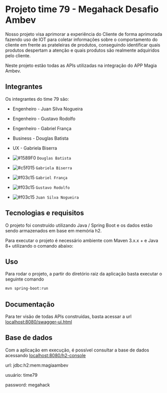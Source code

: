 # Projeto time 79 - Megahack Desafio Ambev

Nosso projeto visa aprimorar a experiência do Cliente de forma aprimorada fazendo uso de IOT para coletar informações sobre o comportamento do cliente em frente as prateleiras de produtos, conseguindo identificar quais produtos despertam a atenção e quais produtos são realmente adquiridos pelo cliente.

Neste projeto estão todas as APIs utilizadas na integração do APP Magia Ambev.

## Integrantes

Os integrantes do time 79 são:

- Engenheiro - Juan Silva Nogueira  
- Engenheiro - Gustavo Rodolfo  
- Engenheiro - Gabriel França  
- Business - Douglas Batista  
- UX - Gabriela Biserra

- ![#1589F0](https://via.placeholder.com/15/1589F0/000000?text=+) `Douglas Batista`
- ![#c5f015](https://via.placeholder.com/15/c5f015/000000?text=+) `Gabriela Biserra`
- ![#f03c15](https://via.placeholder.com/15/f03c15/000000?text=+) `Gabriel França`
- ![#f03c15](https://via.placeholder.com/15/f03c15/000000?text=+) `Gustavo Rodolfo`
- ![#f03c15](https://via.placeholder.com/15/f03c15/000000?text=+) `Juan Silva Nogueira`


## Tecnologias e requisitos

O projeto foi construído utilizando Java / Spring Boot e os dados estão sendo armazenados em base em memória h2.

Para executar o projeto é necessário ambiente com Maven 3.x.x + e Java 8+ utilizando o comando abaixo:

## Uso

Para rodar o projeto, a partir do diretório raiz da aplicação basta executar o seguinte comando

```bash
mvn spring-boot:run
```

## Documentação

Para ter visão de todas APIs construídas, basta acessar a url [localhost:8080/swagger-ui.html](localhost:8080/swagger-ui.html)

## Base de dados

Com a aplicação em execução, é possível consultar a base de dados acessando [localhost:8080/h2-console](localhost:8080/h2-console)

url: jdbc:h2:mem:magiaambev

usuário: time79

password: megahack


